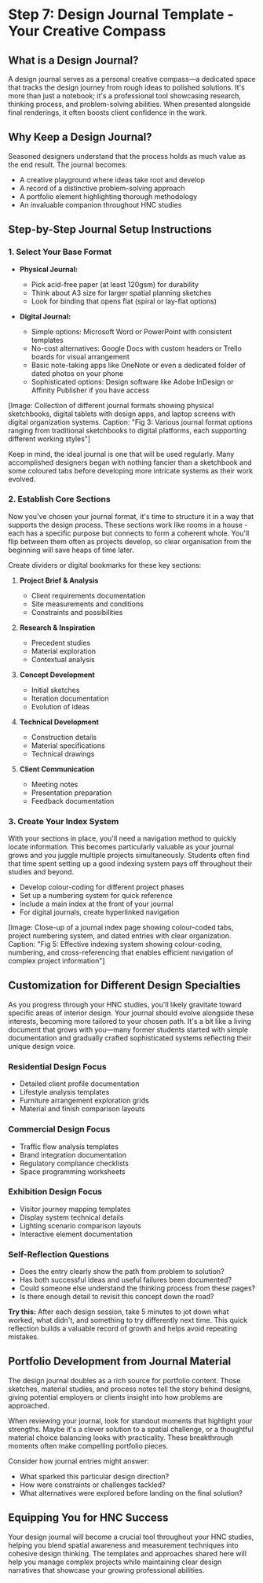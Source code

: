 # Step 7: Design Journal Template - Your Creative Compass

## What is a Design Journal?

A design journal serves as a personal creative compass—a dedicated space that tracks the design journey from rough ideas to polished solutions. It's more than just a notebook; it's a professional tool showcasing research, thinking process, and problem-solving abilities. When presented alongside final renderings, it often boosts client confidence in the work.

## Why Keep a Design Journal?

Seasoned designers understand that the process holds as much value as the end result. The journal becomes:
- A creative playground where ideas take root and develop
- A record of a distinctive problem-solving approach
- A portfolio element highlighting thorough methodology
- An invaluable companion throughout HNC studies

## Step-by-Step Journal Setup Instructions

### 1. Select Your Base Format
- **Physical Journal:**
   - Pick acid-free paper (at least 120gsm) for durability
   - Think about A3 size for larger spatial planning sketches
   - Look for binding that opens flat (spiral or lay-flat options)

- **Digital Journal:**
   - Simple options: Microsoft Word or PowerPoint with consistent templates
   - No-cost alternatives: Google Docs with custom headers or Trello boards for visual arrangement
   - Basic note-taking apps like OneNote or even a dedicated folder of dated photos on your phone
   - Sophisticated options: Design software like Adobe InDesign or Affinity Publisher if you have access

[Image: Collection of different journal formats showing physical sketchbooks, digital tablets with design apps, and laptop screens with digital organization systems. Caption: "Fig 3: Various journal format options ranging from traditional sketchbooks to digital platforms, each supporting different working styles"]

Keep in mind, the ideal journal is one that will be used regularly. Many accomplished designers began with nothing fancier than a sketchbook and some coloured tabs before developing more intricate systems as their work evolved.

### 2. Establish Core Sections

Now you've chosen your journal format, it's time to structure it in a way that supports the design process. These sections work like rooms in a house - each has a specific purpose but connects to form a coherent whole. You'll flip between them often as projects develop, so clear organisation from the beginning will save heaps of time later.

Create dividers or digital bookmarks for these key sections:

1. **Project Brief & Analysis**
   - Client requirements documentation
   - Site measurements and conditions
   - Constraints and possibilities

2. **Research & Inspiration**
   - Precedent studies
   - Material exploration
   - Contextual analysis

3. **Concept Development**
   - Initial sketches
   - Iteration documentation
   - Evolution of ideas

4. **Technical Development**
   - Construction details
   - Material specifications
   - Technical drawings

5. **Client Communication**
   - Meeting notes
   - Presentation preparation
   - Feedback documentation

### 3. Create Your Index System

With your sections in place, you'll need a navigation method to quickly locate information. This becomes particularly valuable as your journal grows and you juggle multiple projects simultaneously. Students often find that time spent setting up a good indexing system pays off throughout their studies and beyond.

- Develop colour-coding for different project phases
- Set up a numbering system for quick reference
- Include a main index at the front of your journal
- For digital journals, create hyperlinked navigation

[Image: Close-up of a journal index page showing colour-coded tabs, project numbering system, and dated entries with clear organization. Caption: "Fig 5: Effective indexing system showing colour-coding, numbering, and cross-referencing that enables efficient navigation of complex project information"]

## Customization for Different Design Specialties

As you progress through your HNC studies, you'll likely gravitate toward specific areas of interior design. Your journal should evolve alongside these interests, becoming more tailored to your chosen path. It's a bit like a living document that grows with you—many former students started with simple documentation and gradually crafted sophisticated systems reflecting their unique design voice.

### Residential Design Focus
- Detailed client profile documentation
- Lifestyle analysis templates
- Furniture arrangement exploration grids
- Material and finish comparison layouts

### Commercial Design Focus
- Traffic flow analysis templates
- Brand integration documentation
- Regulatory compliance checklists
- Space programming worksheets

### Exhibition Design Focus
- Visitor journey mapping templates
- Display system technical details
- Lighting scenario comparison layouts
- Interactive element documentation

### Self-Reflection Questions
- Does the entry clearly show the path from problem to solution?
- Has both successful ideas and useful failures been documented?
- Could someone else understand the thinking process from these pages?
- Is there enough detail to revisit this concept down the road?

**Try this:** After each design session, take 5 minutes to jot down what worked, what didn't, and something to try differently next time. This quick reflection builds a valuable record of growth and helps avoid repeating mistakes.

## Portfolio Development from Journal Material

The design journal doubles as a rich source for portfolio content. Those sketches, material studies, and process notes tell the story behind designs, giving potential employers or clients insight into how problems are approached.

When reviewing your journal, look for standout moments that highlight your strengths. Maybe it's a clever solution to a spatial challenge, or a thoughtful material choice balancing looks with practicality. These breakthrough moments often make compelling portfolio pieces.

Consider how journal entries might answer:
- What sparked this particular design direction?
- How were constraints or challenges tackled?
- What alternatives were explored before landing on the final solution?

## Equipping You for HNC Success

Your design journal will become a crucial tool throughout your HNC studies, helping you blend spatial awareness and measurement techniques into cohesive design thinking. The templates and approaches shared here will help you manage complex projects while maintaining clear design narratives that showcase your growing professional abilities.